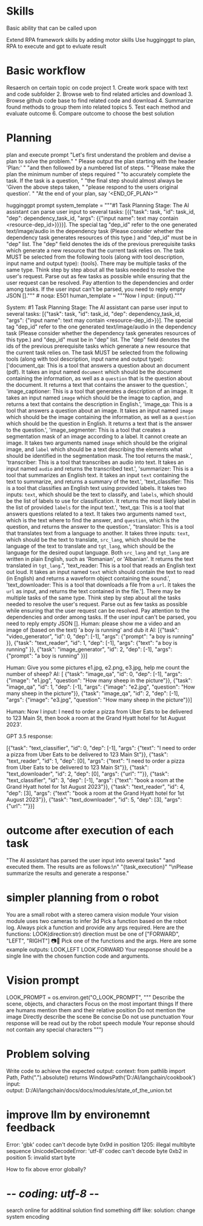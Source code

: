 # Skills

Basic ability that can be called upon

Extend RPA framework skills by adding motor skills
Use hugginggpt to plan, RPA to execute and gpt to evluate result

# Basic workflow

Resaerch on certain topic on code project
    1. Create work space with text and code subfolder
    2. Browse web to find related articles and download
    3. Browse github code base to find related code and download
    4. Summarize found methods to group them into related topics
    5. Test each method and evaluate outcome
    6. Compare outcome to choose the best solution



# Planning


plan and execute prompt
    "Let's first understand the problem and devise a plan to solve the problem."
    " Please output the plan starting with the header 'Plan:' "
    "and then followed by a numbered list of steps. "
    "Please make the plan the minimum number of steps required "
    "to accurately complete the task. If the task is a question, "
    "the final step should almost always be 'Given the above steps taken, "
    "please respond to the users original question'. "
    "At the end of your plan, say '<END_OF_PLAN>'"

hugginggpt prompt
system_template = """#1 Task Planning Stage: The AI assistant can parse user input to several tasks: [{{"task": task, "id": task_id, "dep": dependency_task_id, "args": {{"input name": text may contain <resource-dep_id>}}}}]. The special tag "dep_id" refer to the one generated text/image/audio in the dependency task (Please consider whether the dependency task generates resources of this type.) and "dep_id" must be in "dep" list. The "dep" field denotes the ids of the previous prerequisite tasks which generate a new resource that the current task relies on. The task MUST be selected from the following tools (along with tool description, input name and output type): {tools}. There may be multiple tasks of the same type. Think step by step about all the tasks needed to resolve the user's request. Parse out as few tasks as possible while ensuring that the user request can be resolved. Pay attention to the dependencies and order among tasks. If the user input can't be parsed, you need to reply empty JSON []."""  # noqa: E501
human_template = """Now I input: {input}."""

System: #1 Task Planning Stage: The AI assistant can parse user input to several tasks: [{"task": task, "id": task_id, "dep": dependency_task_id, "args": {"input name": text may contain <resource-dep_id>}}]. The special tag "dep_id" refer to the one generated text/image/audio in the dependency task (Please consider whether the dependency task generates resources of this type.) and "dep_id" must be in "dep" list. The "dep" field denotes the ids of the previous prerequisite tasks which generate a new resource that the current task relies on. The task MUST be selected from the following tools (along with tool description, input name and output type): ['document_qa: This is a tool that answers a question about an document (pdf). It takes an input named `document` which should be the document containing the information, as well as a `question` that is the question about the document. It returns a text that contains the answer to the question.', 'image_captioner: This is a tool that generates a description of an image. It takes an input named `image` which should be the image to caption, and returns a text that contains the description in English.', 'image_qa: This is a tool that answers a question about an image. It takes an input named `image` which should be the image containing the information, as well as a `question` which should be the question in English. It returns a text that is the answer to the question.', 'image_segmenter: This is a tool that creates a segmentation mask of an image according to a label. It cannot create an image. It takes two arguments named `image` which should be the original image, and `label` which should be a text describing the elements what should be identified in the segmentation mask. The tool returns the mask.', 'transcriber: This is a tool that transcribes an audio into text. It takes an input named `audio` and returns the transcribed text.', 'summarizer: This is a tool that summarizes an English text. It takes an input `text` containing the text to summarize, and returns a summary of the text.', 'text_classifier: This is a tool that classifies an English text using provided labels. It takes two inputs: `text`, which should be the text to classify, and `labels`, which should be the list of labels to use for classification. It returns the most likely label in the list of provided `labels` for the input text.', 'text_qa: This is a tool that answers questions related to a text. It takes two arguments named `text`, which is the text where to find the answer, and `question`, which is the question, and returns the answer to the question.', "translator: This is a tool that translates text from a language to another. It takes three inputs: `text`, which should be the text to translate, `src_lang`, which should be the language of the text to translate and `tgt_lang`, which should be the language for the desired ouput language. Both `src_lang` and `tgt_lang` are written in plain English, such as 'Romanian', or 'Albanian'. It returns the text translated in `tgt_lang`.", 'text_reader: This is a tool that reads an English text out loud. It takes an input named `text` which should contain the text to read (in English) and returns a waveform object containing the sound.', 'text_downloader: This is a tool that downloads a file from a `url`. It takes the `url` as input, and returns the text contained in the file.']. There may be multiple tasks of the same type. Think step by step about all the tasks needed to resolve the user's request. Parse out as few tasks as possible while ensuring that the user request can be resolved. Pay attention to the dependencies and order among tasks. If the user input can't be parsed, you need to reply empty JSON [].
Human: please show me a video and an image of (based on the text) 'a boy is running' and dub it
AI: [{"task": "video_generator", "id": 0, "dep": [-1], "args": {"prompt": "a boy is running" }}, {"task": "text_reader", "id": 1, "dep": [-1], "args": {"text": "a boy is running" }}, {"task": "image_generator", "id": 2, "dep": [-1], "args": {"prompt": "a boy is running" }}]

Human: Give you some pictures e1.jpg, e2.png, e3.jpg, help me count the number of sheep?
AI: [ {"task": "image_qa", "id": 0, "dep": [-1], "args": {"image": "e1.jpg", "question": "How many sheep in the picture"}}, {"task": "image_qa", "id": 1, "dep": [-1], "args": {"image": "e2.jpg", "question": "How many sheep in the picture"}}, {"task": "image_qa", "id": 2, "dep": [-1], "args": {"image": "e3.jpg", "question": "How many sheep in the picture"}}]

Human: Now I input: I need to order a pizza from Uber Eats to be delivered to 123 Main St, then book a room at the Grand Hyatt hotel for 1st August 2023'.


GPT 3.5 response:

[{"task": "text_classifier", "id": 0, "dep": [-1], "args": {"text": "I need to order a pizza from Uber Eats to be delivered to 123 Main St"}}, {"task": "text_reader", "id": 1, "dep": [0], "args": {"text": "I need to order a pizza from Uber Eats to be delivered to 123 Main St"}}, {"task": "text_downloader", "id": 2, "dep": [0], "args": {"url": "<Uber Eats order URL>"}}, {"task": "text_classifier", "id": 3, "dep": [-1], "args": {"text": "book a room at the Grand Hyatt hotel for 1st August 2023"}}, {"task": "text_reader", "id": 4, "dep": [3], "args": {"text": "book a room at the Grand Hyatt hotel for 1st August 2023"}}, {"task": "text_downloader", "id": 5, "dep": [3], "args": {"url": "<Grand Hyatt booking URL>"}}]

# outcome after execution of each task 

"The AI assistant has parsed the user input into several tasks"
"and executed them. The results are as follows:\n"
"{task_execution}"
"\nPlease summarize the results and generate a response."



# simpler planning from o robot 
You are a small robot with a stereo camera vision module
Your vision module uses two cameras to infer 3d
Pick a function based on the robot log.
Always pick a function and provide any args required.
Here are the functions:
LOOK(direction:str)
    direction must be one of ["FORWARD", "LEFT", "RIGHT"]
    📷👀
Pick one of the functions and the args.
Here are some example outputs:
LOOK,LEFT
LOOK,FORWARD
Your response should be a single line with the chosen function code and arguments.






# Vision prompt 


LOOK_PROMPT = os.environ.get("O_LOOK_PROMPT", """
Describe the scene, objects, and characters
Focus on the most important things
If there are humans mention them and their relative position
Do not mention the image
Directly describe the scene
Be concise
Do not use punctuation
Your response will be read out by the robot speech module
Your reponse should not contain any special characters
""")


# Problem solving
Write <language> code to achieve the expected output:
context: from pathlib import Path,  Path(".").absolute() returns WindowsPath('D:/AI/langchain/cookbook') 
input:  
output: D:/AI/langchain/docs/docs/modules/state_of_the_union.txt


# improve llm by environemnt feedback

<!-- gpt response not working in my case -->
Error:
'gbk' codec can't decode byte 0x9d in position 1205: illegal multibyte sequence
UnicodeDecodeError: 'utf-8' codec can't decode byte 0xb2 in position 5: invalid start byte

How to fix above error globally?

# -*- coding: utf-8 -*-
search online for additinal solution
find something diff like: 
solution: change system encoding
